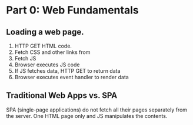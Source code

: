 # Part 0: Web Fundamentals

## Loading a web page.

1. HTTP GET HTML code.
2. Fetch CSS and other links from <link>
3. Fetch JS
4. Browser executes JS code
5. If JS fetches data, HTTP GET to return data
6. Browser executes event handler to render data

## Traditional Web Apps vs. SPA

SPA (single-page applications) do not fetch all their pages separately from the server. One HTML page only and JS manipulates the contents.
